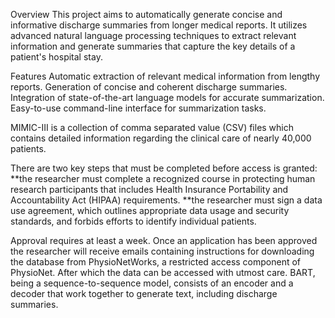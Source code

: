 Overview
This project aims to automatically generate concise and informative discharge summaries from longer medical reports. It utilizes advanced natural language processing techniques to extract relevant information and generate summaries that capture the key details of a patient's hospital stay.

Features
Automatic extraction of relevant medical information from lengthy reports.
Generation of concise and coherent discharge summaries.
Integration of state-of-the-art language models for accurate summarization.
Easy-to-use command-line interface for summarization tasks.

MIMIC-III is a collection of comma separated value (CSV) files which contains detailed information regarding the clinical care of nearly 40,000 patients.

There are two key steps that must be completed before access is granted:
**the researcher must complete a recognized course in protecting human research participants that includes Health Insurance Portability and Accountability Act (HIPAA) requirements.
**the researcher must sign a data use agreement, which outlines appropriate data usage and security standards, and forbids efforts to identify individual patients.

Approval requires at least a week. Once an application has been approved the researcher will receive emails containing instructions for downloading the database from PhysioNetWorks, a restricted access component of PhysioNet. After which the data can be accessed with utmost care.
BART, being a sequence-to-sequence model, consists of an encoder and a decoder that work together to generate text, including discharge summaries.
